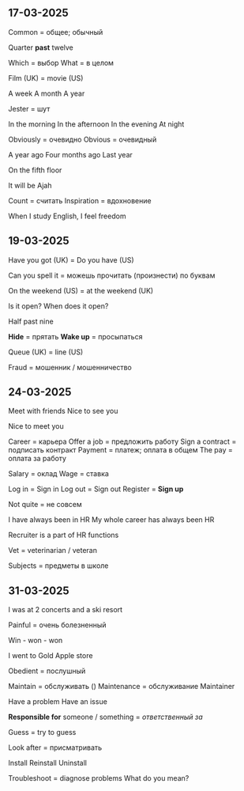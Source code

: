 ## 17-03-2025

Common = общее; обычный

Quarter **past** twelve

Which = выбор
What = в целом

Film (UK) = movie (US)

A week
A month
A year

Jester = шут

In the morning 
In the afternoon
In the evening
At night

Obviously = очевидно
Obvious = очевидный

A year ago
Four months ago
Last year

On the fifth floor

It will be Ajah

Count = считать
Inspiration = вдохновение

When I study English, I feel freedom 

## 19-03-2025

Have you got (UK) = Do you have (US)

Can you spell it = можешь прочитать (произнести) по буквам 

On the weekend (US) = at the weekend (UK)

Is it open?
When does it open?

Half past nine

**Hide** = прятать
**Wake up** = просыпаться 


Queue (UK) = line (US)

Fraud = мошенник / мошенничество

## 24-03-2025

Meet with friends 
Nice to see you

Nice to meet you

Career = карьера
Offer a job = предложить работу
Sign a contract = подписать контракт
Payment = платеж; оплата в общем
The pay = оплата за работу

Salary = оклад 
Wage = ставка

Log in = Sign in
Log out = Sign out
Register = **Sign up**

Not quite = не совсем

I have always been in HR
My whole career has always been HR 

Recruiter is a part of HR functions 

Vet = veterinarian / veteran

Subjects = предметы в школе

## 31-03-2025

I was at 2 concerts and a ski resort 

Painful = очень болезненный

Win - won - won

I went to Gold Apple store

Obedient = послушный

Maintain = обслуживать ()
	Maintenance = обслуживание
	Maintainer 

Have a problem
Have an issue 

**Responsible for** someone / something = *ответственный  за*

Guess = 
	try to guess

Look after = присматривать

Install
Reinstall
Uninstall 

Troubleshoot = diagnose problems
What do you mean?